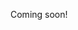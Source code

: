 Coming soon!

<!--

A channel about history of software.

Once credibility has been established, ask to see people's old codebases.
Repository stats!


- famous git commits (find on hackernews)
- famous bugs
- famous github issues
- famous open-source controversies
- history of protocols
- famous refactors/rewrites
- famous software releases
- dead software/protocols
- famous feuds
- famous security flaws
- cool programming languages
- famous programmers
- famous comments
- famous nerd stories
- famous hackers and hacks
- famous repositories
- licensing problems
- famous pull-requests
- software disasters
- rosetta code
- project euler problems
- math problems
- history of phrases in github (bigquery)
- history of dependencies in github (bigquery)
- history of conventions in github (bigquery)
- history of TODOs in github (bigquery)

https://www.gharchive.org/#resources
https://github.blog/2017-01-19-github-data-ready-for-you-to-explore-with-bigquery/
https://www.gharchive.org
https://hoffa.medium.com/github-on-bigquery-analyze-all-the-code-b3576fd2b150
https://hoffa.medium.com/400-000-github-repositories-1-billion-files-14-terabytes-of-code-spaces-or-tabs-7cfe0b5dd7fd#.a3y5j7hi5
https://hackernoon.com/winning-arguments-with-data-leading-with-commas-in-sql-672b3b81eac9

- TempleOS
- "here be dragons"
- https://dhwthompson.com/2019/my-favourite-git-commit
- Elm
- leftpad
- minix
- ethereum
- master vs __: https://github.com/git-for-windows/git/issues/2674
- "please delete this library": https://github.com/tanrax/FFNM/issues/1
- scihub
- a repo with 44 years of unix evolution: https://news.ycombinator.com/item?id=9588175
- plan 9 history from 1992 to 2015: https://news.ycombinator.com/item?id=26944860

Epic Pull Requests | Hacker News: https://news.ycombinator.com/item?id=3736269

I'll Accept Anything – Accepting every pull request submitted | Hacker News: https://news.ycombinator.com/item?id=9338088
How A Pull Request Rocked My World | Hacker News: https://news.ycombinator.com/item?id=5157092
Best reply to a Pull Request ever? | Hacker News: https://news.ycombinator.com/item?id=7103031
Why do most top performers have the highest count of commits and pull requests? | Hacker News: https://news.ycombinator.com/item?id=25329108

-->
